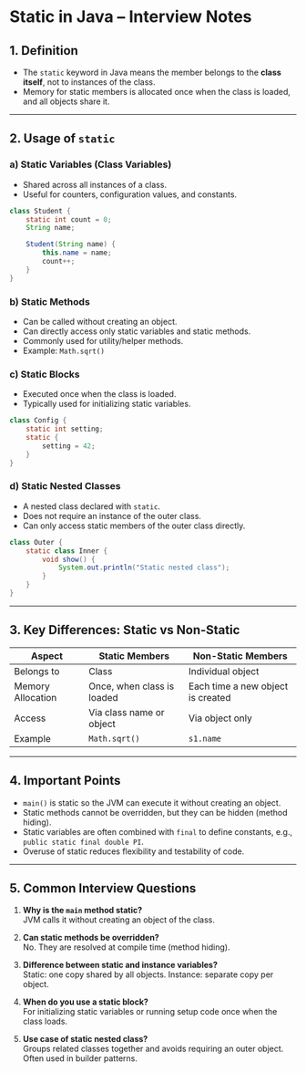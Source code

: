 # Static in Java – Interview Notes

## 1. Definition
- The `static` keyword in Java means the member belongs to the **class itself**, not to instances of the class.
- Memory for static members is allocated once when the class is loaded, and all objects share it.

---

## 2. Usage of `static`

### a) Static Variables (Class Variables)
- Shared across all instances of a class.
- Useful for counters, configuration values, and constants.

```java
class Student {
    static int count = 0;
    String name;

    Student(String name) {
        this.name = name;
        count++;
    }
}
```

### b) Static Methods
- Can be called without creating an object.
- Can directly access only static variables and static methods.
- Commonly used for utility/helper methods.
- Example: `Math.sqrt()`

### c) Static Blocks
- Executed once when the class is loaded.
- Typically used for initializing static variables.

```java
class Config {
    static int setting;
    static {
        setting = 42;
    }
}
```

### d) Static Nested Classes
- A nested class declared with `static`.
- Does not require an instance of the outer class.
- Can only access static members of the outer class directly.

```java
class Outer {
    static class Inner {
        void show() {
            System.out.println("Static nested class");
        }
    }
}
```

---

## 3. Key Differences: Static vs Non-Static

| Aspect               | Static Members                   | Non-Static Members                  |
|----------------------|----------------------------------|--------------------------------------|
| Belongs to           | Class                           | Individual object                    |
| Memory Allocation    | Once, when class is loaded       | Each time a new object is created    |
| Access               | Via class name or object         | Via object only                      |
| Example              | `Math.sqrt()`                    | `s1.name`                            |

---

## 4. Important Points
- `main()` is static so the JVM can execute it without creating an object.
- Static methods cannot be overridden, but they can be hidden (method hiding).
- Static variables are often combined with `final` to define constants, e.g., `public static final double PI`.
- Overuse of static reduces flexibility and testability of code.

---

## 5. Common Interview Questions
1. **Why is the `main` method static?**  
   JVM calls it without creating an object of the class.

2. **Can static methods be overridden?**  
   No. They are resolved at compile time (method hiding).

3. **Difference between static and instance variables?**  
   Static: one copy shared by all objects. Instance: separate copy per object.

4. **When do you use a static block?**  
   For initializing static variables or running setup code once when the class loads.

5. **Use case of static nested class?**  
   Groups related classes together and avoids requiring an outer object. Often used in builder patterns.


